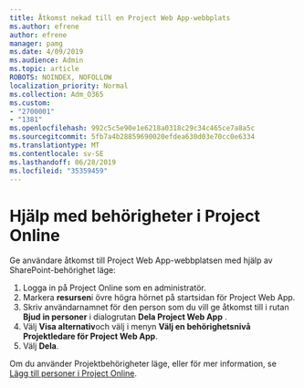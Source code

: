 ```yaml
---
title: Åtkomst nekad till en Project Web App-webbplats
ms.author: efrene
author: efrene
manager: pamg
ms.date: 4/09/2019
ms.audience: Admin
ms.topic: article
ROBOTS: NOINDEX, NOFOLLOW
localization_priority: Normal
ms.collection: Adm_O365
ms.custom:
- "2700001"
- "1381"
ms.openlocfilehash: 992c5c5e90e1e6218a0318c29c34c465ce7a8a5c
ms.sourcegitcommit: 5fb7a4b28859690020efdea630d03e70cc0e6334
ms.translationtype: MT
ms.contentlocale: sv-SE
ms.lasthandoff: 06/28/2019
ms.locfileid: "35359459"
---
```

# <a name="help-with-permissions-in-project-online"></a>Hjälp med behörigheter i Project Online

Ge användare åtkomst till Project Web App-webbplatsen med hjälp av SharePoint-behörighet läge:

1. Logga in på Project Online som en administratör.
2. Markera **resursen**i övre högra hörnet på startsidan för Project Web App.
3. Skriv användarnamnet för den person som du vill ge åtkomst till i rutan **Bjud in personer** i dialogrutan **Dela Project Web App** .
4. Välj **Visa alternativ**och välj i menyn **Välj en behörighetsnivå** **Projektledare för Project Web App**.
5. Välj **Dela**.

Om du använder Projektbehörigheter läge, eller för mer information, se [Lägg till personer i Project Online](https://docs.microsoft.com/projectonline/step-2-add-people-to-project-online).
